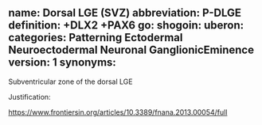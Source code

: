name: Dorsal LGE (SVZ)
abbreviation: P-DLGE
definition: +DLX2 +PAX6
go:
shogoin: 
uberon: 
categories: Patterning Ectodermal Neuroectodermal Neuronal GanglionicEminence
version: 1
synonyms:
---

Subventricular zone of the dorsal LGE

Justification:

https://www.frontiersin.org/articles/10.3389/fnana.2013.00054/full
